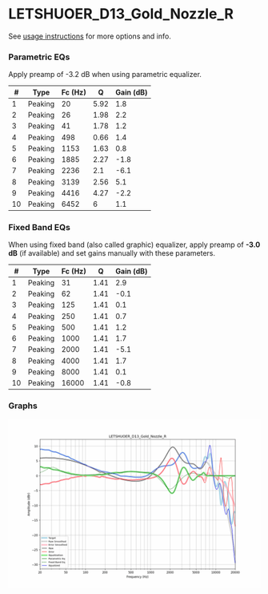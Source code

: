 # LETSHUOER_D13_Gold_Nozzle_R
See [usage instructions](https://github.com/jaakkopasanen/AutoEq#usage) for more options and info.

### Parametric EQs
Apply preamp of -3.2 dB when using parametric equalizer.

|   # | Type    |   Fc (Hz) |    Q |   Gain (dB) |
|-----|---------|-----------|------|-------------|
|   1 | Peaking |        20 | 5.92 |         1.8 |
|   2 | Peaking |        26 | 1.98 |         2.2 |
|   3 | Peaking |        41 | 1.78 |         1.2 |
|   4 | Peaking |       498 | 0.66 |         1.4 |
|   5 | Peaking |      1153 | 1.63 |         0.8 |
|   6 | Peaking |      1885 | 2.27 |        -1.8 |
|   7 | Peaking |      2236 | 2.1  |        -6.1 |
|   8 | Peaking |      3139 | 2.56 |         5.1 |
|   9 | Peaking |      4416 | 4.27 |        -2.2 |
|  10 | Peaking |      6452 | 6    |         1.1 |

### Fixed Band EQs
When using fixed band (also called graphic) equalizer, apply preamp of **-3.0 dB** (if available) and set gains manually with these parameters.

|   # | Type    |   Fc (Hz) |    Q |   Gain (dB) |
|-----|---------|-----------|------|-------------|
|   1 | Peaking |        31 | 1.41 |         2.9 |
|   2 | Peaking |        62 | 1.41 |        -0.1 |
|   3 | Peaking |       125 | 1.41 |         0.1 |
|   4 | Peaking |       250 | 1.41 |         0.7 |
|   5 | Peaking |       500 | 1.41 |         1.2 |
|   6 | Peaking |      1000 | 1.41 |         1.7 |
|   7 | Peaking |      2000 | 1.41 |        -5.1 |
|   8 | Peaking |      4000 | 1.41 |         1.7 |
|   9 | Peaking |      8000 | 1.41 |         0.1 |
|  10 | Peaking |     16000 | 1.41 |        -0.8 |

### Graphs
![](./LETSHUOER_D13_Gold_Nozzle_R.png)
